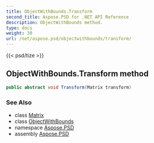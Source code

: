```yaml
---
title: ObjectWithBounds.Transform
second_title: Aspose.PSD for .NET API Reference
description: ObjectWithBounds method. 
type: docs
weight: 30
url: /net/aspose.psd/objectwithbounds/transform/
---
```

{{< psd/tize >}}
## ObjectWithBounds.Transform method

```csharp
public abstract void Transform(Matrix transform)
```

### See Also

* class [Matrix](../../matrix/)
* class [ObjectWithBounds](../)
* namespace [Aspose.PSD](../../objectwithbounds/)
* assembly [Aspose.PSD](../../../)


